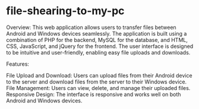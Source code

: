 # file-shearing-to-my-pc

Overview:
This web application allows users to transfer files between Android and Windows devices seamlessly. The application is built using a combination of PHP for the backend, MySQL for the database, and HTML, CSS, JavaScript, and jQuery for the frontend. The user interface is designed to be intuitive and user-friendly, enabling easy file uploads and downloads.

Features:

File Upload and Download: Users can upload files from their Android device to the server and download files from the server to their Windows device.
File Management: Users can view, delete, and manage their uploaded files.
Responsive Design: The interface is responsive and works well on both Android and Windows devices.
